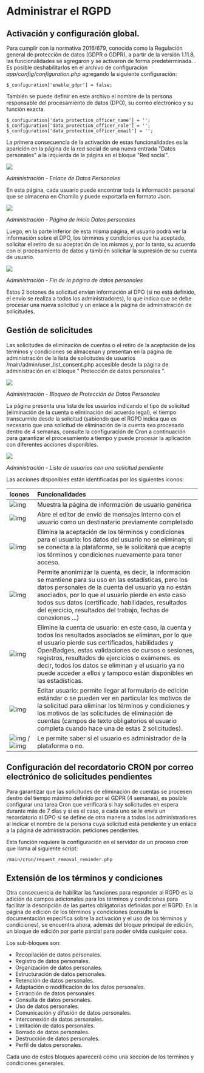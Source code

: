 # Administrar el RGPD

## Activación y configuración global.

Para cumplir con la normativa 2016/679, conocida como la Regulación general de protección de datos \(GDPR o GDPR\), a partir de la versión 1.11.8, las funcionalidades se agregaron y se activaron de forma predeterminada. . Es posible deshabilitarlos en el archivo de configuración _app/config/configuration.php_ agregando la siguiente configuración:

```text
$_configuration['enable_gdpr'] = false;
```

También se puede definir en este archivo el nombre de la persona responsable del procesamiento de datos \(DPO\), su correo electrónico y su función exacta.

```text
$_configuration['data_protection_officer_name'] = '';
$_configuration['data_protection_officer_role'] = '';
$_configuration['data_protection_officer_email'] = '';
```

La primera consecuencia de la activación de estas funcionalidades es la aparición en la página de la red social de una nueva entrada "Datos personales" a la izquierda de la página en el bloque "Red social".

![](../../.gitbook/assets/red_social.png)

_Administración - Enlace de Datos Personales_

En esta página, cada usuario puede encontrar toda la información personal que se almacena en Chamilo y puede exportarla en formato Json.

![](../../.gitbook/assets/datos_personales.png)

_Administración - Página de inicio Datos personales_

Luego, en la parte inferior de esta misma página, el usuario podrá ver la información sobre el DPO, los términos y condiciones que ha aceptado, solicitar el retiro de su aceptación de los mismos y, por lo tanto, su acuerdo con el procesamiento de datos y también solicitar la supresión de su cuenta de usuario.

![](../../.gitbook/assets/permisos.png)

_Administración - Fin de la página de datos personales_

Estos 2 botones de solicitud envían información al DPO \(si no está definido, el envío se realiza a todos los administradores\), lo que indica que se debe procesar una nueva solicitud y un enlace a la página de administración de solicitudes.

## Gestión de solicitudes

Las solicitudes de eliminación de cuentas o el retiro de la aceptación de los términos y condiciones se almacenan y presentan en la página de administración de la lista de solicitudes de usuarios /main/admin/user\_list\_consent.php accesible desde la página de administración en el bloque " Protección de datos personales ".

![](../../.gitbook/assets/proteccion.png)

_Administración - Bloqueo de Protección de Datos Personales_

La página presenta una lista de los usuarios indicando el tipo de solicitud \(eliminación de la cuenta o eliminación del acuerdo legal\), el tiempo transcurrido desde la solicitud \(sabiendo que el RGPD indica que es necesario que una solicitud de eliminación de la cuenta sea procesado dentro de 4 semanas, consulte la configuración de Cron a continuación para garantizar el procesamiento a tiempo y puede procesar la aplicación con diferentes acciones disponibles.

![](https://github.com/chamilo/docs/tree/38439bfadf8a9c832214616db08007d09f0604af/var/www/docs/fr/admin/assets/RGPD-ListeUtilisateursDemandesEnAttente.png)

_Administración - Lista de usuarios con una solicitud pendiente_

Las acciones disponibles están identificadas por los siguientes iconos:

| Iconos | Funcionalidades |
| :--- | :--- |
| ![img](https://docs.chamilo.org/fr/admin/assets/icone-info2.png) | Muestra la página de información de usuario genérica |
| ![img](https://docs.chamilo.org/fr/admin/assets/icone-message_new.png) | Abre el editor de envío de mensajes interno con el usuario como un destinatario previamente completado |
| ![img](https://docs.chamilo.org/fr/admin/assets/icone-delete_terms.png) | Elimina la aceptación de los términos y condiciones para el usuario: los datos del usuario no se eliminan; si se conecta a la plataforma, se le solicitará que acepte los términos y condiciones nuevamente para tener acceso. |
| ![img](https://docs.chamilo.org/fr/admin/assets/icone-anonymous.png) | Permite anonimizar la cuenta, es decir, la información se mantiene para su uso en las estadísticas, pero los datos personales de la cuenta del usuario ya no están asociados, por lo que el usuario pierde en este caso todos sus datos \(certificado, habilidades, resultados del ejercicio, resultados del trabajo, fechas de conexiones ...\) |
| ![img](https://docs.chamilo.org/fr/admin/assets/icone-delete.png) | Elimine la cuenta de usuario: en este caso, la cuenta y todos los resultados asociados se eliminan, por lo que el usuario pierde sus certificados, habilidades y OpenBadges, estas validaciones de cursos o sesiones, registros, resultados de ejercicios o exámenes. es decir, todos los datos se eliminan y el usuario ya no puede acceder a ellos y tampoco están disponibles en las estadísticas. |
| ![img](https://docs.chamilo.org/fr/admin/assets/icone-edit.png) | Editar usuario: permite llegar al formulario de edición estándar o se pueden ver en particular los motivos de la solicitud para eliminar los términos y condiciones y los motivos de las solicitudes de eliminación de cuentas \(campos de texto obligatorios el usuario completa cuando hace una de estas 2 solicitudes\). |
| ![img](https://docs.chamilo.org/fr/admin/assets/icone-admin_star.png) / ![img](https://docs.chamilo.org/fr/admin/assets/icone-admin_star_na.png) | Le permite saber si el usuario es administrador de la plataforma o no. |

## Configuración del recordatorio CRON por correo electrónico de solicitudes pendientes

Para garantizar que las solicitudes de eliminación de cuentas se procesen dentro del tiempo máximo definido por el GDPR \(4 semanas\), es posible configurar una tarea Cron que verificará si hay solicitudes en espera durante más de 7 días y si es el caso, a cada uno se le envía un recordatorio al DPO si se define de otra manera a todos los administradores al indicar el nombre de la persona cuya solicitud está pendiente y un enlace a la página de administración. peticiones pendientes.

Esta función requiere la configuración en el servidor de un proceso  _cron_  que llama al siguiente script:

```text
/main/cron/request_removal_reminder.php
```

## Extensión de los términos y condiciones

Otra consecuencia de habilitar las funciones para responder al RGPD es la adición de campos adicionales para los términos y condiciones para facilitar la descripción de las partes obligatorias definidas por el RGPD. En la página de edición de los términos y condiciones \(consulte la documentación específica sobre la activación y el uso de los términos y condiciones\), se encuentra ahora, además del bloque principal de edición, un bloque de edición por parte parcial para poder olvida cualquier cosa.

Los sub-bloques son:

* Recopilación de datos personales.
* Registro de datos personales.
* Organización de datos personales.
* Estructuración de datos personales.
* Retención de datos personales.
* Adaptación o modificación de los datos personales.
* Extracción de datos personales.
* Consulta de datos personales.
* Uso de datos personales.
* Comunicación y difusión de datos personales.
* Interconexión de datos personales.
* Limitación de datos personales.
* Borrado de datos personales.
* Destrucción de datos personales.
* Perfil de datos personales.

Cada uno de estos bloques aparecerá como una sección de los términos y condiciones generales.

